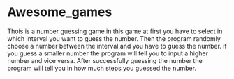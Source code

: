 # Awesome_games
Thois is a number guessing game
in this game at first you have to select in which interval you want to guess the number.
Then the program randomly choose a number between the interval,and you have to guess the number.
if you guess a smaller number the program will tell you to input a higher number and vice versa.
After successfully guessing the number the program will tell you in how much steps you guessed the number.
